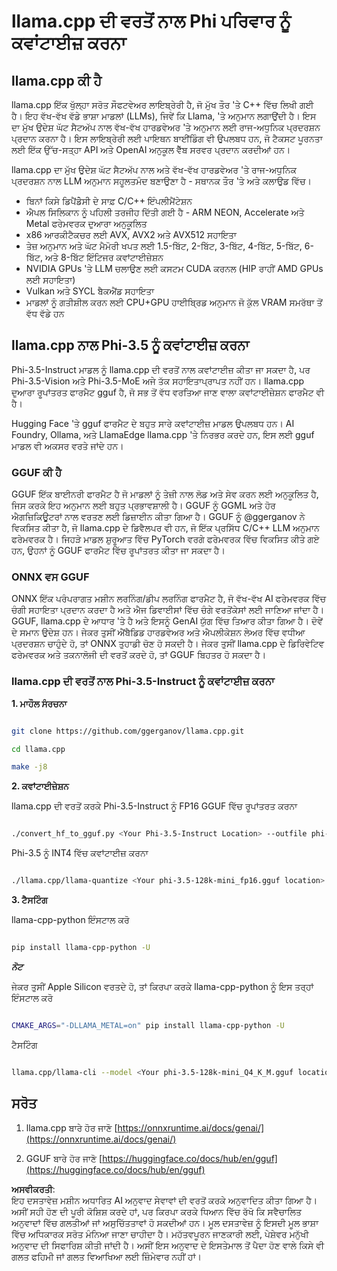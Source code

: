# **llama.cpp ਦੀ ਵਰਤੋਂ ਨਾਲ Phi ਪਰਿਵਾਰ ਨੂੰ ਕਵਾਂਟਾਈਜ਼ ਕਰਨਾ**

## **llama.cpp ਕੀ ਹੈ**

llama.cpp ਇੱਕ ਖੁੱਲ੍ਹਾ ਸਰੋਤ ਸੌਫਟਵੇਅਰ ਲਾਇਬ੍ਰੇਰੀ ਹੈ, ਜੋ ਮੁੱਖ ਤੌਰ 'ਤੇ C++ ਵਿੱਚ ਲਿਖੀ ਗਈ ਹੈ। ਇਹ ਵੱਖ-ਵੱਖ ਵੱਡੇ ਭਾਸ਼ਾ ਮਾਡਲਾਂ (LLMs), ਜਿਵੇਂ ਕਿ Llama, 'ਤੇ ਅਨੁਮਾਨ ਲਗਾਉਂਦੀ ਹੈ। ਇਸ ਦਾ ਮੁੱਖ ਉਦੇਸ਼ ਘੱਟ ਸੈਟਅੱਪ ਨਾਲ ਵੱਖ-ਵੱਖ ਹਾਰਡਵੇਅਰ 'ਤੇ ਅਨੁਮਾਨ ਲਈ ਰਾਜ-ਅਧੁਨਿਕ ਪ੍ਰਦਰਸ਼ਨ ਪ੍ਰਦਾਨ ਕਰਨਾ ਹੈ। ਇਸ ਲਾਇਬ੍ਰੇਰੀ ਲਈ ਪਾਇਥਨ ਬਾਈਂਡਿੰਗ ਵੀ ਉਪਲਬਧ ਹਨ, ਜੋ ਟੈਕਸਟ ਪੂਰਨਤਾ ਲਈ ਇੱਕ ਉੱਚ-ਸਤ੍ਹਾ API ਅਤੇ OpenAI ਅਨੁਕੂਲ ਵੈੱਬ ਸਰਵਰ ਪ੍ਰਦਾਨ ਕਰਦੀਆਂ ਹਨ।

llama.cpp ਦਾ ਮੁੱਖ ਉਦੇਸ਼ ਘੱਟ ਸੈਟਅੱਪ ਨਾਲ ਅਤੇ ਵੱਖ-ਵੱਖ ਹਾਰਡਵੇਅਰ 'ਤੇ ਰਾਜ-ਅਧੁਨਿਕ ਪ੍ਰਦਰਸ਼ਨ ਨਾਲ LLM ਅਨੁਮਾਨ ਸਹੂਲਤਮੰਦ ਬਣਾਉਣਾ ਹੈ - ਸਥਾਨਕ ਤੌਰ 'ਤੇ ਅਤੇ ਕਲਾਉਡ ਵਿੱਚ।

- ਬਿਨਾਂ ਕਿਸੇ ਡਿਪੈਂਡੇੰਸੀ ਦੇ ਸਾਫ਼ C/C++ ਇੰਪਲੀਮੈਂਟੇਸ਼ਨ  
- ਐਪਲ ਸਿਲਿਕਾਨ ਨੂੰ ਪਹਿਲੀ ਤਰਜੀਹ ਦਿੱਤੀ ਗਈ ਹੈ - ARM NEON, Accelerate ਅਤੇ Metal ਫਰੇਮਵਰਕ ਦੁਆਰਾ ਅਨੁਕੂਲਿਤ  
- x86 ਆਰਕੀਟੈਕਚਰ ਲਈ AVX, AVX2 ਅਤੇ AVX512 ਸਹਾਇਤਾ  
- ਤੇਜ਼ ਅਨੁਮਾਨ ਅਤੇ ਘੱਟ ਮੈਮੋਰੀ ਖਪਤ ਲਈ 1.5-ਬਿੱਟ, 2-ਬਿੱਟ, 3-ਬਿੱਟ, 4-ਬਿੱਟ, 5-ਬਿੱਟ, 6-ਬਿੱਟ, ਅਤੇ 8-ਬਿੱਟ ਇੰਟਿਜਰ ਕਵਾਂਟਾਈਜ਼ੇਸ਼ਨ  
- NVIDIA GPUs 'ਤੇ LLM ਚਲਾਉਣ ਲਈ ਕਸਟਮ CUDA ਕਰਨਲ (HIP ਰਾਹੀਂ AMD GPUs ਲਈ ਸਹਾਇਤਾ)  
- Vulkan ਅਤੇ SYCL ਬੈਕਐਂਡ ਸਹਾਇਤਾ  
- ਮਾਡਲਾਂ ਨੂੰ ਗਤੀਸ਼ੀਲ ਕਰਨ ਲਈ CPU+GPU ਹਾਈਬ੍ਰਿਡ ਅਨੁਮਾਨ ਜੋ ਕੁੱਲ VRAM ਸਮਰੱਥਾ ਤੋਂ ਵੱਧ ਵੱਡੇ ਹਨ  

## **llama.cpp ਨਾਲ Phi-3.5 ਨੂੰ ਕਵਾਂਟਾਈਜ਼ ਕਰਨਾ**

Phi-3.5-Instruct ਮਾਡਲ ਨੂੰ llama.cpp ਦੀ ਵਰਤੋਂ ਨਾਲ ਕਵਾਂਟਾਈਜ਼ ਕੀਤਾ ਜਾ ਸਕਦਾ ਹੈ, ਪਰ Phi-3.5-Vision ਅਤੇ Phi-3.5-MoE ਅਜੇ ਤੱਕ ਸਹਾਇਤਾਪ੍ਰਾਪਤ ਨਹੀਂ ਹਨ। llama.cpp ਦੁਆਰਾ ਰੂਪਾਂਤਰਤ ਫਾਰਮੈਟ gguf ਹੈ, ਜੋ ਸਭ ਤੋਂ ਵੱਧ ਵਰਤਿਆ ਜਾਣ ਵਾਲਾ ਕਵਾਂਟਾਈਜ਼ੇਸ਼ਨ ਫਾਰਮੈਟ ਵੀ ਹੈ।

Hugging Face 'ਤੇ gguf ਫਾਰਮੈਟ ਦੇ ਬਹੁਤ ਸਾਰੇ ਕਵਾਂਟਾਈਜ਼ ਮਾਡਲ ਉਪਲਬਧ ਹਨ। AI Foundry, Ollama, ਅਤੇ LlamaEdge llama.cpp 'ਤੇ ਨਿਰਭਰ ਕਰਦੇ ਹਨ, ਇਸ ਲਈ gguf ਮਾਡਲ ਵੀ ਅਕਸਰ ਵਰਤੇ ਜਾਂਦੇ ਹਨ।

### **GGUF ਕੀ ਹੈ**

GGUF ਇੱਕ ਬਾਈਨਰੀ ਫਾਰਮੈਟ ਹੈ ਜੋ ਮਾਡਲਾਂ ਨੂੰ ਤੇਜ਼ੀ ਨਾਲ ਲੋਡ ਅਤੇ ਸੇਵ ਕਰਨ ਲਈ ਅਨੁਕੂਲਿਤ ਹੈ, ਜਿਸ ਕਰਕੇ ਇਹ ਅਨੁਮਾਨ ਲਈ ਬਹੁਤ ਪ੍ਰਭਾਵਸ਼ਾਲੀ ਹੈ। GGUF ਨੂੰ GGML ਅਤੇ ਹੋਰ ਐਗਜ਼ਿਕਿਊਟਰਾਂ ਨਾਲ ਵਰਤਣ ਲਈ ਡਿਜ਼ਾਈਨ ਕੀਤਾ ਗਿਆ ਹੈ। GGUF ਨੂੰ @ggerganov ਨੇ ਵਿਕਸਿਤ ਕੀਤਾ ਹੈ, ਜੋ llama.cpp ਦੇ ਡਿਵੈਲਪਰ ਵੀ ਹਨ, ਜੋ ਇੱਕ ਪ੍ਰਸਿੱਧ C/C++ LLM ਅਨੁਮਾਨ ਫਰੇਮਵਰਕ ਹੈ। ਜਿਹੜੇ ਮਾਡਲ ਸ਼ੁਰੂਆਤ ਵਿੱਚ PyTorch ਵਰਗੇ ਫਰੇਮਵਰਕ ਵਿੱਚ ਵਿਕਸਿਤ ਕੀਤੇ ਗਏ ਹਨ, ਉਹਨਾਂ ਨੂੰ GGUF ਫਾਰਮੈਟ ਵਿੱਚ ਰੂਪਾਂਤਰਤ ਕੀਤਾ ਜਾ ਸਕਦਾ ਹੈ।

### **ONNX ਵਸ GGUF**

ONNX ਇੱਕ ਪਰੰਪਰਾਗਤ ਮਸ਼ੀਨ ਲਰਨਿੰਗ/ਡੀਪ ਲਰਨਿੰਗ ਫਾਰਮੈਟ ਹੈ, ਜੋ ਵੱਖ-ਵੱਖ AI ਫਰੇਮਵਰਕ ਵਿੱਚ ਚੰਗੀ ਸਹਾਇਤਾ ਪ੍ਰਦਾਨ ਕਰਦਾ ਹੈ ਅਤੇ ਐਜ ਡਿਵਾਈਸਾਂ ਵਿੱਚ ਚੰਗੇ ਵਰਤੋਂਕੇਸਾਂ ਲਈ ਜਾਣਿਆ ਜਾਂਦਾ ਹੈ। GGUF, llama.cpp ਦੇ ਆਧਾਰ 'ਤੇ ਹੈ ਅਤੇ ਇਸਨੂੰ GenAI ਯੁੱਗ ਵਿੱਚ ਤਿਆਰ ਕੀਤਾ ਗਿਆ ਹੈ। ਦੋਵੇਂ ਦੇ ਸਮਾਨ ਉਦੇਸ਼ ਹਨ। ਜੇਕਰ ਤੁਸੀਂ ਐਂਬੈਡਿਡ ਹਾਰਡਵੇਅਰ ਅਤੇ ਐਪਲੀਕੇਸ਼ਨ ਲੇਅਰ ਵਿੱਚ ਵਧੀਆ ਪ੍ਰਦਰਸ਼ਨ ਚਾਹੁੰਦੇ ਹੋ, ਤਾਂ ONNX ਤੁਹਾਡੀ ਚੋਣ ਹੋ ਸਕਦੀ ਹੈ। ਜੇਕਰ ਤੁਸੀਂ llama.cpp ਦੇ ਡਿਰਿਵੇਟਿਵ ਫਰੇਮਵਰਕ ਅਤੇ ਤਕਨਾਲੋਜੀ ਦੀ ਵਰਤੋਂ ਕਰਦੇ ਹੋ, ਤਾਂ GGUF ਬਿਹਤਰ ਹੋ ਸਕਦਾ ਹੈ।

### **llama.cpp ਦੀ ਵਰਤੋਂ ਨਾਲ Phi-3.5-Instruct ਨੂੰ ਕਵਾਂਟਾਈਜ਼ ਕਰਨਾ**

**1. ਮਾਹੌਲ ਸੰਰਚਨਾ**


```bash

git clone https://github.com/ggerganov/llama.cpp.git

cd llama.cpp

make -j8

```


**2. ਕਵਾਂਟਾਈਜ਼ੇਸ਼ਨ**

llama.cpp ਦੀ ਵਰਤੋਂ ਕਰਕੇ Phi-3.5-Instruct ਨੂੰ FP16 GGUF ਵਿੱਚ ਰੂਪਾਂਤਰਤ ਕਰਨਾ  


```bash

./convert_hf_to_gguf.py <Your Phi-3.5-Instruct Location> --outfile phi-3.5-128k-mini_fp16.gguf

```

Phi-3.5 ਨੂੰ INT4 ਵਿੱਚ ਕਵਾਂਟਾਈਜ਼ ਕਰਨਾ  


```bash

./llama.cpp/llama-quantize <Your phi-3.5-128k-mini_fp16.gguf location> ./gguf/phi-3.5-128k-mini_Q4_K_M.gguf Q4_K_M

```


**3. ਟੈਸਟਿੰਗ**

llama-cpp-python ਇੰਸਟਾਲ ਕਰੋ  


```bash

pip install llama-cpp-python -U

```

***ਨੋਟ***  

ਜੇਕਰ ਤੁਸੀਂ Apple Silicon ਵਰਤਦੇ ਹੋ, ਤਾਂ ਕਿਰਪਾ ਕਰਕੇ llama-cpp-python ਨੂੰ ਇਸ ਤਰ੍ਹਾਂ ਇੰਸਟਾਲ ਕਰੋ  


```bash

CMAKE_ARGS="-DLLAMA_METAL=on" pip install llama-cpp-python -U

```

ਟੈਸਟਿੰਗ  


```bash

llama.cpp/llama-cli --model <Your phi-3.5-128k-mini_Q4_K_M.gguf location> --prompt "<|user|>\nCan you introduce .NET<|end|>\n<|assistant|>\n"  --gpu-layers 10

```



## **ਸਰੋਤ**

1. llama.cpp ਬਾਰੇ ਹੋਰ ਜਾਣੋ [https://onnxruntime.ai/docs/genai/](https://onnxruntime.ai/docs/genai/)

2. GGUF ਬਾਰੇ ਹੋਰ ਜਾਣੋ [https://huggingface.co/docs/hub/en/gguf](https://huggingface.co/docs/hub/en/gguf)

**ਅਸਵੀਕਰਤੀ**:  
ਇਹ ਦਸਤਾਵੇਜ਼ ਮਸ਼ੀਨ ਅਧਾਰਿਤ AI ਅਨੁਵਾਦ ਸੇਵਾਵਾਂ ਦੀ ਵਰਤੋਂ ਕਰਕੇ ਅਨੁਵਾਦਿਤ ਕੀਤਾ ਗਿਆ ਹੈ। ਅਸੀਂ ਸਹੀ ਹੋਣ ਦੀ ਪੂਰੀ ਕੋਸ਼ਿਸ਼ ਕਰਦੇ ਹਾਂ, ਪਰ ਕਿਰਪਾ ਕਰਕੇ ਧਿਆਨ ਵਿੱਚ ਰੱਖੋ ਕਿ ਸਵੈਚਾਲਿਤ ਅਨੁਵਾਦਾਂ ਵਿੱਚ ਗਲਤੀਆਂ ਜਾਂ ਅਸੁਚਿੱਤਤਾਵਾਂ ਹੋ ਸਕਦੀਆਂ ਹਨ। ਮੂਲ ਦਸਤਾਵੇਜ਼ ਨੂੰ ਇਸਦੀ ਮੂਲ ਭਾਸ਼ਾ ਵਿੱਚ ਅਧਿਕਾਰਕ ਸਰੋਤ ਮੰਨਿਆ ਜਾਣਾ ਚਾਹੀਦਾ ਹੈ। ਮਹੱਤਵਪੂਰਨ ਜਾਣਕਾਰੀ ਲਈ, ਪੇਸ਼ੇਵਰ ਮਨੁੱਖੀ ਅਨੁਵਾਦ ਦੀ ਸਿਫਾਰਿਸ਼ ਕੀਤੀ ਜਾਂਦੀ ਹੈ। ਅਸੀਂ ਇਸ ਅਨੁਵਾਦ ਦੇ ਇਸਤੇਮਾਲ ਤੋਂ ਪੈਦਾ ਹੋਣ ਵਾਲੇ ਕਿਸੇ ਵੀ ਗਲਤ ਫਹਿਮੀ ਜਾਂ ਗਲਤ ਵਿਆਖਿਆ ਲਈ ਜ਼ਿੰਮੇਵਾਰ ਨਹੀਂ ਹਾਂ।